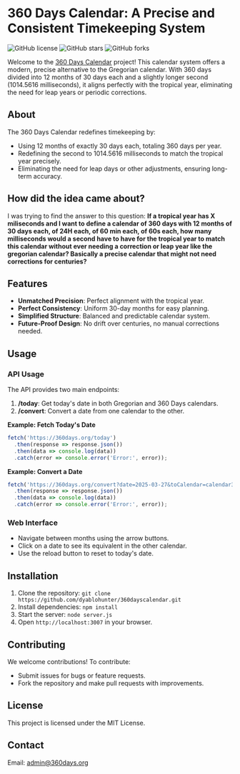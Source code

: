 # 360 Days Calendar: A Precise and Consistent Timekeeping System
![GitHub license](https://img.shields.io/badge/license-MIT-blue.svg)
![GitHub stars](https://img.shields.io/github/stars/dyablohunter/360dayscalendar.svg)
![GitHub forks](https://img.shields.io/github/forks/dyablohunter/360dayscalendar.svg)

Welcome to the [360 Days Calendar](https://360days.org) project! This calendar system offers a modern, precise alternative to the Gregorian calendar. With 360 days divided into 12 months of 30 days each and a slightly longer second (1014.5616 milliseconds), it aligns perfectly with the tropical year, eliminating the need for leap years or periodic corrections.

## About
The 360 Days Calendar redefines timekeeping by:
* Using 12 months of exactly 30 days each, totaling 360 days per year.
* Redefining the second to 1014.5616 milliseconds to match the tropical year precisely.
* Eliminating the need for leap days or other adjustments, ensuring long-term accuracy.

## How did the idea came about?
I was trying to find the answer to this question:
**If a tropical year has X miliseconds and I want to define a calendar of 360 days with 12 months of 30 days each, of 24H each, of 60 min each, of 60s each, how many milliseconds would a second have to have for the tropical year to match this calendar without ever needing a correction or leap year like the gregorian calendar? Basically a precise calendar that might not need corrections for centuries?**



## Features
* **Unmatched Precision**: Perfect alignment with the tropical year.
* **Perfect Consistency**: Uniform 30-day months for easy planning.
* **Simplified Structure**: Balanced and predictable calendar system.
* **Future-Proof Design**: No drift over centuries, no manual corrections needed.

## Usage
### API Usage
The API provides two main endpoints:
1. **/today**: Get today's date in both Gregorian and 360 Days calendars.
2. **/convert**: Convert a date from one calendar to the other.

**Example: Fetch Today's Date**
```javascript
fetch('https://360days.org/today')
  .then(response => response.json())
  .then(data => console.log(data))
  .catch(error => console.error('Error:', error));
```

**Example: Convert a Date**
```javascript
fetch('https://360days.org/convert?date=2025-03-27&toCalendar=calendar360')
  .then(response => response.json())
  .then(data => console.log(data))
  .catch(error => console.error('Error:', error));
```

### Web Interface
* Navigate between months using the arrow buttons.
* Click on a date to see its equivalent in the other calendar.
* Use the reload button to reset to today's date.

## Installation
1. Clone the repository: `git clone https://github.com/dyablohunter/360dayscalendar.git`
2. Install dependencies: `npm install`
3. Start the server: `node server.js`
4. Open `http://localhost:3007` in your browser.

## Contributing
We welcome contributions! To contribute:
* Submit issues for bugs or feature requests.
* Fork the repository and make pull requests with improvements.

## License
This project is licensed under the MIT License.

## Contact
Email: [admin@360days.org](mailto:admin@360days.org)
